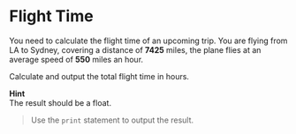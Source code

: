 # Flight Time

You need to calculate the flight time of an upcoming trip. You are flying from LA to Sydney, covering a distance of **7425** miles, the plane flies at an average speed of **550** miles an hour.

Calculate and output the total flight time in hours.

**Hint**  
The result should be a float.

> Use the `print` statement to output the result.